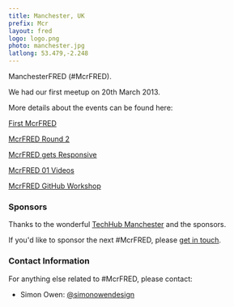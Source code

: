 ```yaml
---
title: Manchester, UK
prefix: Mcr
layout: fred
logo: logo.png
photo: manchester.jpg
latlong: 53.479,-2.248
---
```


ManchesterFRED (#McrFRED).

We had our first meetup on 20th March 2013.

More details about the events can be found here:

[First McrFRED](http://simonowendesign.co.uk/blog/2013/03/21/first-mcrfred/)

[McrFRED Round 2](http://simonowendesign.co.uk/blog/2013/03/27/mcrfred-round-2/)

[McrFRED gets Responsive](http://simonowendesign.co.uk/blog/2013/05/01/manchester-fred-gets-responsive/)

[McrFRED 01 Videos](http://simonowendesign.co.uk/blog/2013/05/05/mcrfred-01-videos/)

[McrFRED GitHub Workshop](http://simonowendesign.co.uk/blog/2013/05/08/mcrfred-round-3-github-workshop/)

### Sponsors

Thanks to the wonderful [TechHub Manchester](http://manchester.techhub.com/) and the sponsors.

If you'd like to sponsor the next #McrFRED, please [get in touch](http://simonowendesign.co.uk/contact/).

### Contact Information

For anything else related to #McrFRED, please contact:

+ Simon Owen: [@simonowendesign](http://twitter.com/simonowendesign)
